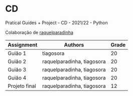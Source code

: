 # CD
Pratical Guides + Project - CD - 2021/22 - Python

Colaboração de [raquelparadinha](https://github.com/raquelparadinha)

| Assignment    | Authors                    | Grade |
| ------------- | -------------------------- | ----- |
| Guião 1       | tiagosora                  | 20    |
| Guião 2       | raquelparadinha, tiagosora | 20    |
| Guião 3       | raquelparadinha, tiagosora | 20    |
| Guião 4       | raquelparadinha, tiagosora | 20    |
| Projeto final | raquelparadinha, tiagosora | 12    |

